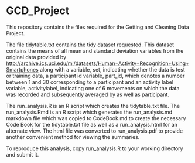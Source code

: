 # GCD_Project
This repository contains the files required for the Getting and Cleaning Data Project.

The file tidytable.txt contains the tidy dataset requested.  This dataset contains the means of all mean and standard deviation variables from the original data provided by 
http://archive.ics.uci.edu/ml/datasets/Human+Activity+Recognition+Using+Smartphones 
along with a variable, set, indicating whether the data is test or training data, a participant id variable, part_id, which denotes a number between 1 and 30 corresponding to a participant and an activity label variable, activitylabel, indicating one of 6 movements on which the data was recorded and subsequently averaged by as well as participant.

The run_analysis.R is an R script which creates the tidytable.txt file.
The run_analysis.Rmd is an R script which generates the run_analysis.md markdown file which was copied to CodeBook.md to create the necessary Code Book for the tidytable.txt file as well as a run_analysis.html for an alternate view.  The html file was converted to run_analysis.pdf to provide another convenient method for viewing the summaries.

To reproduce this analysis, copy run_analysis.R to your working directory and submit it.  

